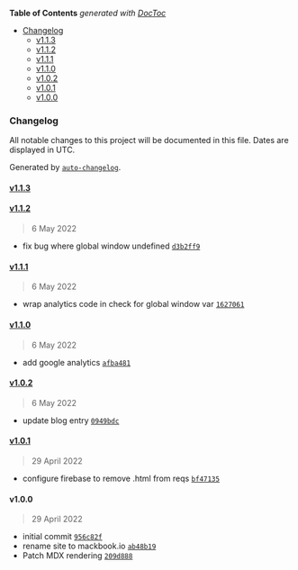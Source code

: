 <!-- START doctoc generated TOC please keep comment here to allow auto update -->
<!-- DON'T EDIT THIS SECTION, INSTEAD RE-RUN doctoc TO UPDATE -->

**Table of Contents** _generated with [DocToc](https://github.com/thlorenz/doctoc)_

- [Changelog](#changelog)
  - [v1.1.3](#v113)
  - [v1.1.2](#v112)
  - [v1.1.1](#v111)
  - [v1.1.0](#v110)
  - [v1.0.2](#v102)
  - [v1.0.1](#v101)
  - [v1.0.0](#v100)

<!-- END doctoc generated TOC please keep comment here to allow auto update -->

### Changelog

All notable changes to this project will be documented in this file. Dates are displayed in UTC.

Generated by [`auto-changelog`](https://github.com/CookPete/auto-changelog).

#### [v1.1.3](https://github.com/kamarmack/mackbook-io-nextjs/compare/v1.1.2...v1.1.3)

#### [v1.1.2](https://github.com/kamarmack/mackbook-io-nextjs/compare/v1.1.1...v1.1.2)

> 6 May 2022

- fix bug where global window undefined [`d3b2ff9`](https://github.com/kamarmack/mackbook-io-nextjs/commit/d3b2ff908e5f7e8fc86dedb8b0a6a0631e48f9b6)

#### [v1.1.1](https://github.com/kamarmack/mackbook-io-nextjs/compare/v1.1.0...v1.1.1)

> 6 May 2022

- wrap analytics code in check for global window var [`1627061`](https://github.com/kamarmack/mackbook-io-nextjs/commit/162706111fae4d171c5cf8121c312f372345fa28)

#### [v1.1.0](https://github.com/kamarmack/mackbook-io-nextjs/compare/v1.0.2...v1.1.0)

> 6 May 2022

- add google analytics [`afba481`](https://github.com/kamarmack/mackbook-io-nextjs/commit/afba4812128f37656b382f46a915538cecdaa1bc)

#### [v1.0.2](https://github.com/kamarmack/mackbook-io-nextjs/compare/v1.0.1...v1.0.2)

> 6 May 2022

- update blog entry [`0949bdc`](https://github.com/kamarmack/mackbook-io-nextjs/commit/0949bdc807831ab69bce72c924c4fa56289c15cb)

#### [v1.0.1](https://github.com/kamarmack/mackbook-io-nextjs/compare/v1.0.0...v1.0.1)

> 29 April 2022

- configure firebase to remove .html from reqs [`bf47135`](https://github.com/kamarmack/mackbook-io-nextjs/commit/bf4713538936ed98b51e92685c31606730c5f218)

#### v1.0.0

> 29 April 2022

- initial commit [`956c82f`](https://github.com/kamarmack/mackbook-io-nextjs/commit/956c82fe7d254b7551869c08e38660e4a3ce940e)
- rename site to mackbook.io [`ab48b19`](https://github.com/kamarmack/mackbook-io-nextjs/commit/ab48b195d13ce48d52cf5c00e0819fd12c6a0614)
- Patch MDX rendering [`209d888`](https://github.com/kamarmack/mackbook-io-nextjs/commit/209d8884079f94920f740174f5dc990a88258e2d)
